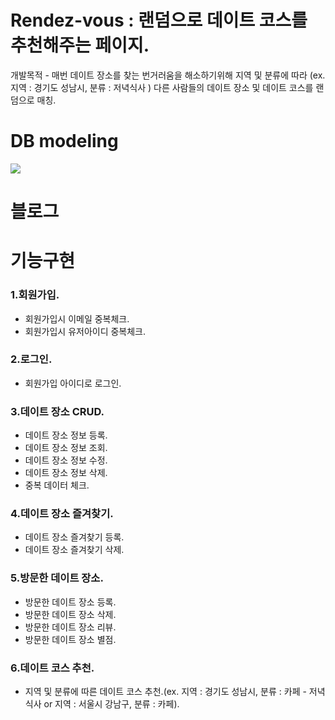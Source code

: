 # **Rendez-vous** : 랜덤으로 데이트 코스를 추천해주는 페이지.

개발목적 - 매번 데이트 장소를 찾는 번거러움을 해소하기위해 지역 및 분류에 따라 (ex. 지역 : 경기도 성남시, 분류 : 저녁식사 ) 다른 사람들의 데이트 장소 및 데이트 코스를 랜덤으로 매칭.

# **DB modeling**
<img src="https://img1.daumcdn.net/thumb/R1280x0/?scode=mtistory2&fname=https%3A%2F%2Fblog.kakaocdn.net%2Fdn%2FmT88w%2FbtrWwoRAUt0%2FTzIsx2lAYR8M8V1NAVhUgk%2Fimg.png">

# **블로그**
<link src ="https://ydeja6.tistory.com/">

# **기능구현**

### 1.회원가입.

-   회원가입시 이메일 중복체크.
-   회원가입시 유저아이디 중복체크.

### 2.로그인.

-   회원가입 아이디로 로그인.

### 3.데이트 장소 CRUD.

-   데이트 장소 정보 등록.
-   데이트 장소 정보 조회.
-   데이트 장소 정보 수정.
-   데이트 장소 정보 삭제.
-   중복 데이터 체크.

### 4.데이트 장소 즐겨찾기.

-   데이트 장소 즐겨찾기 등록.
-   데이트 장소 즐겨찾기 삭제.

### 5.방문한 데이트 장소.

-   방문한 데이트 장소 등록.
-   방문한 데이트 장소 삭제.
-   방문한 데이트 장소 리뷰.
-   방문한 데이트 장소 별점.

### 6.데이트 코스 추천.

-   지역 및 분류에 따른 데이트 코스 추천.(ex. 지역 : 경기도 성남시, 분류 : 카페 - 저녁식사 or 지역 : 서울시 강남구, 분류 : 카페).
